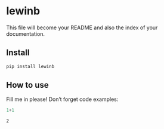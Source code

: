 lewinb
================

<!-- WARNING: THIS FILE WAS AUTOGENERATED! DO NOT EDIT! -->

This file will become your README and also the index of your
documentation.

## Install

``` sh
pip install lewinb
```

## How to use

Fill me in please! Don’t forget code examples:

``` python
1+1
```

    2
